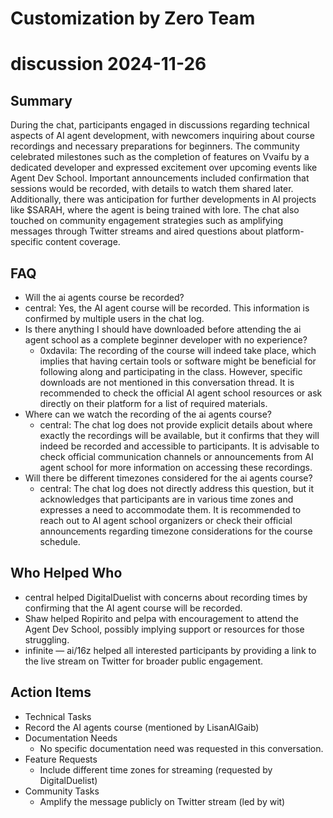 # Customization by Zero Team

# discussion 2024-11-26

## Summary
 During the chat, participants engaged in discussions regarding technical aspects of AI agent development, with newcomers inquiring about course recordings and necessary preparations for beginners. The community celebrated milestones such as the completion of features on Vvaifu by a dedicated developer and expressed excitement over upcoming events like Agent Dev School. Important announcements included confirmation that sessions would be recorded, with details to watch them shared later. Additionally, there was anticipation for further developments in AI projects like $SARAH, where the agent is being trained with lore. The chat also touched on community engagement strategies such as amplifying messages through Twitter streams and aired questions about platform-specific content coverage.

## FAQ
 - Will the ai agents course be recorded?
  - central: Yes, the AI agent course will be recorded. This information is confirmed by multiple users in the chat log.
- Is there anything I should have downloaded before attending the ai agent school as a complete beginner developer with no experience?
  - 0xdavila: The recording of the course will indeed take place, which implies that having certain tools or software might be beneficial for following along and participating in the class. However, specific downloads are not mentioned in this conversation thread. It is recommended to check the official AI agent school resources or ask directly on their platform for a list of required materials.
- Where can we watch the recording of the ai agents course?
  - central: The chat log does not provide explicit details about where exactly the recordings will be available, but it confirms that they will indeed be recorded and accessible to participants. It is advisable to check official communication channels or announcements from AI agent school for more information on accessing these recordings.
- Will there be different timezones considered for the ai agents course?
  - central: The chat log does not directly address this question, but it acknowledges that participants are in various time zones and expresses a need to accommodate them. It is recommended to reach out to AI agent school organizers or check their official announcements regarding timezone considerations for the course schedule.

## Who Helped Who
 - central helped DigitalDuelist with concerns about recording times by confirming that the AI agent course will be recorded.
- Shaw helped Ropirito and pelpa with encouragement to attend the Agent Dev School, possibly implying support or resources for those struggling.
- infinite — ai/16z helped all interested participants by providing a link to the live stream on Twitter for broader public engagement.

## Action Items
 - Technical Tasks
  - Record the AI agents course (mentioned by LisanAlGaib)
- Documentation Needs
  - No specific documentation need was requested in this conversation.
- Feature Requests
  - Include different time zones for streaming (requested by DigitalDuelist)
- Community Tasks
  - Amplify the message publicly on Twitter stream (led by wit)

